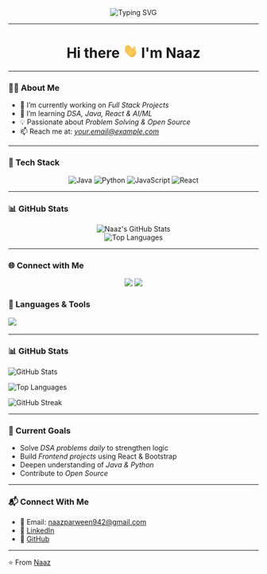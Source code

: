 <!-- PROFILE README -->

<!-- Typing SVG -->
<div align="center">
  <img 
    src="https://readme-typing-svg.demolab.com?font=Fira+Code&size=36&pause=1000&color=36BCF7&center=true&vCenter=true&width=800&lines=Hi+there+%F0%9F%91%8B+I'm+Naaz;Java+%7C+Frontend+%7C+Python+%7C+DSA;Welcome+to+my+GitHub+Profile!" 
    alt="Typing SVG" 
  />
</div>

---

<!-- Waving Hand Heading -->
<h1 align="center">
  Hi there <img src="https://raw.githubusercontent.com/ABSphreak/ABSphreak/master/gifs/Hi.gif" width="30"> I'm Naaz
</h1>

---

### 👩‍💻 About Me
- 🔭 I’m currently working on *Full Stack Projects*
- 🌱 I’m learning *DSA, Java, React & AI/ML*
- 💡 Passionate about *Problem Solving & Open Source*
- 📫 Reach me at: *your.email@example.com*

---

### 🚀 Tech Stack
<div align="center">
  
![Java](https://img.shields.io/badge/Java-ED8B00?style=for-the-badge&logo=openjdk&logoColor=white)
![Python](https://img.shields.io/badge/Python-3670A0?style=for-the-badge&logo=python&logoColor=ffdd54)
![JavaScript](https://img.shields.io/badge/JavaScript-323330?style=for-the-badge&logo=javascript&logoColor=F7DF1E)
![React](https://img.shields.io/badge/React-20232A?style=for-the-badge&logo=react&logoColor=61DAFB)

</div>

---

### 📊 GitHub Stats
<div align="center">
  
![Naaz's GitHub Stats](https://github-readme-stats.vercel.app/api?username=YOUR-USERNAME&show_icons=true&theme=tokyonight)  
![Top Languages](https://github-readme-stats.vercel.app/api/top-langs/?username=YOUR-USERNAME&layout=compact&theme=tokyonight)

</div>

---

### 🌐 Connect with Me
<div align="center">
  <a href="https://www.linkedin.com/in/YOUR-LINKEDIN/"><img src="https://img.shields.io/badge/LinkedIn-blue?style=for-the-badge&logo=linkedin&logoColor=white"/></a>
  <a href="https://github.com/YOUR-USERNAME"><img src="https://img.shields.io/badge/GitHub-100000?style=for-the-badge&logo=github&logoColor=white"/></a>
</div>

### 🚀 Languages & Tools
<p>
  <img src="https://skillicons.dev/icons?i=java,python,html,css,js,git,github" />
</p>

---

### 📊 GitHub Stats
![GitHub Stats](https://github-readme-stats.vercel.app/api?username=naaz297&show_icons=true&theme=tokyonight)

![Top Languages](https://github-readme-stats.vercel.app/api/top-langs/?username=naaz297&layout=compact&theme=tokyonight)

![GitHub Streak](https://github-readme-streak-stats.herokuapp.com/?user=naaz297&theme=tokyonight)

---



### 🌱 Current Goals
- Solve *DSA problems daily* to strengthen logic  
- Build *Frontend projects* using React & Bootstrap  
- Deepen understanding of *Java & Python*  
- Contribute to *Open Source*  

---

### 📬 Connect With Me
- 📧 Email: naazparween942@gmail.com  
- 💼 [LinkedIn](https://www.linkedin.com/in/naaz-parween-633478319)  
- 🐙 [GitHub](https://github.com/naaz297)  

---

⭐ From [Naaz](https://github.com/naaz297)
